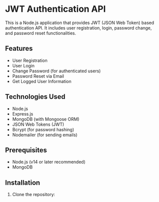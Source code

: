 # JWT Authentication API

This is a Node.js application that provides JWT (JSON Web Token) based authentication API. It includes user registration, login, password change, and password reset functionalities.

## Features

- User Registration
- User Login
- Change Password (for authenticated users)
- Password Reset via Email
- Get Logged User Information

## Technologies Used

- Node.js
- Express.js
- MongoDB (with Mongoose ORM)
- JSON Web Tokens (JWT)
- Bcrypt (for password hashing)
- Nodemailer (for sending emails)

## Prerequisites

- Node.js (v14 or later recommended)
- MongoDB

## Installation

1. Clone the repository:
